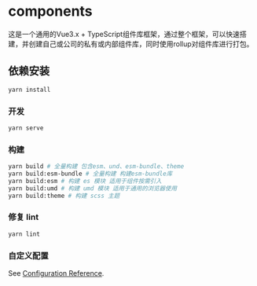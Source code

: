 # components

这是一个通用的Vue3.x + TypeScript组件库框架，通过整个框架，可以快速搭建，并创建自己或公司的私有或内部组件库，同时使用rollup对组件库进行打包。

## 依赖安装
```bash
yarn install
```

### 开发
```bash
yarn serve
```

### 构建
```bash
yarn build # 全量构建 包含esm、und、esm-bundle、theme
yarn build:esm-bundle # 全量构建 构建esm-bundle库
yarn build:esm # 构建 es 模块 适用于组件按需引入
yarn build:umd # 构建 umd 模块 适用于通用的浏览器使用
yarn build:theme # 构建 scss 主题
```

### 修复 lint
```bash
yarn lint
```

### 自定义配置
See [Configuration Reference](https://cli.vuejs.org/config/).
